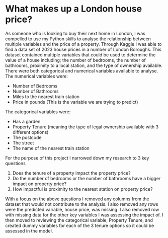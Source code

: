 # What makes up a London house price?
As someone who is looking to buy their next home in London, I was compelled to use my Python skills to analyse the relationship between multiple variables and the price of a property. 
Through Kaggle I was able to find a data set of 2023 house prices in a number of London Boroughs. This dataset contained multiple variables that could be used to determine the value of a house including; the number of bedrooms, the number of bathrooms, proximity to a local station, and the type of ownership available. 
There were both categorical and numerical variables available to analyse. 
The numerical variables were:
- Number of Bedrooms
- Number of Bathrooms
- Miles to the nearest train station
- Price in pounds (This is the variable we are trying to predict)
  
The categorical variables were:
- Has a garden
- Property Tenure (meaning the type of legal ownership available with 3 different options)
- The postcode
- The street
- The name of the nearest train station

For the purpose of this project I narrowed down my research to 3 key questions
1. Does the tenure of a property impact the property price?
2. Do the number of bedrooms or the number of bathrooms have a bigger impact on property price? 
3. How impactful is proximity to the nearest station on property price? 

With a focus on the above questions I removed any columns from the dataset that would not contribute to the analysis. 
I also removed any rows were the predicted variable, house price, was missing. I also removed row with missing data for the other key variables I was assessing the impact of. 
I then moved to reviewing the categorical variable, Property Tenure, and created dummy variables for each of the 3 tenure options so it could be assessed in the model.
